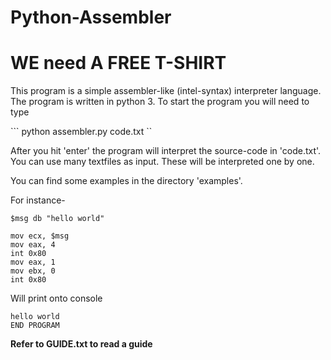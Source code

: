 # Python-Assembler
# WE need A FREE T-SHIRT
This program is a simple assembler-like (intel-syntax) interpreter language. The program is written in python 3. 
To start the program you will need to type  

``` python assembler.py code.txt ``


After you hit 'enter' the program will interpret the source-code in 'code.txt'.
You can use many textfiles as input. These will be interpreted one by one.
 
You can find some examples in the directory 'examples'.

For instance-

``` 
$msg db "hello world"

mov ecx, $msg 
mov eax, 4
int 0x80
mov eax, 1
mov ebx, 0
int 0x80
``` 

Will print onto console

```
hello world
END PROGRAM
```

**Refer to GUIDE.txt to read a guide**
